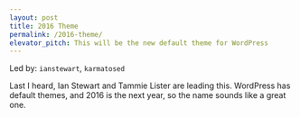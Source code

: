 ```yaml
---
layout: post
title: 2016 Theme
permalink: /2016-theme/
elevator_pitch: This will be the new default theme for WordPress
---
```


Led by: `ianstewart`, `karmatosed`

Last I heard, Ian Stewart and Tammie Lister are leading this. WordPress has
default themes, and 2016 is the next year, so the name sounds like a great one.